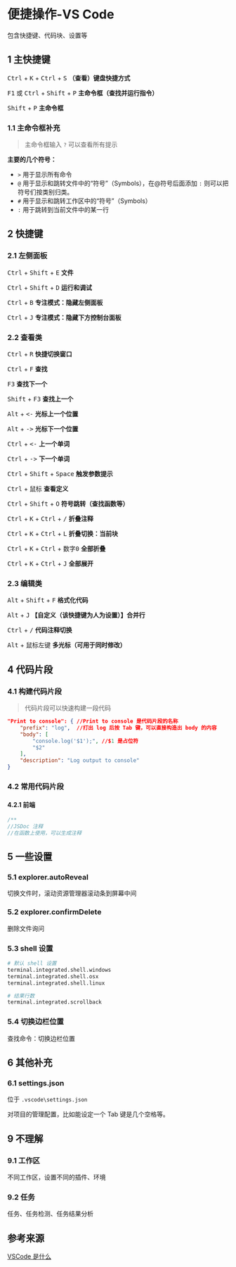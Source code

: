 # 便捷操作-VS Code

包含快捷键、代码块、设置等



## 1 主快捷键

<kbd>Ctrl</kbd> + <kbd>K</kbd> +  <kbd>Ctrl</kbd> + <kbd>S</kbd> **（查看）键盘快捷方式**

<kbd>F1</kbd> 或 <kbd>Ctrl</kbd> + <kbd>Shift</kbd> + <kbd>P</kbd> **主命令框（查找并运行指令）**

<kbd>Shift</kbd> + <kbd>P</kbd> **主命令框**

### 1.1 主命令框补充

> 主命令框输入 `?` 可以查看所有提示

**主要的几个符号：**

* `>` 用于显示所有命令
* `@` 用于显示和跳转文件中的“符号”（Symbols），在@符号后面添加 `:` 则可以把符号们按类别归类。
* `#` 用于显示和跳转工作区中的“符号”（Symbols）
* `:` 用于跳转到当前文件中的某一行



## 2 快捷键

### 2.1 左侧面板

<kbd>Ctrl</kbd> + <kbd>Shift</kbd> + <kbd>E</kbd> **文件**

<kbd>Ctrl</kbd> + <kbd>Shift</kbd> + <kbd>D</kbd> **运行和调试**

<kbd>Ctrl</kbd> + <kbd>B</kbd> **专注模式：隐藏左侧面板**

<kbd>Ctrl</kbd> + <kbd>J</kbd> **专注模式：隐藏下方控制台面板**

### 2.2 查看类

<kbd>Ctrl</kbd> + <kbd>R</kbd> **快捷切换窗口**

<kbd>Ctrl</kbd> + <kbd>F</kbd> **查找**

<kbd>F3</kbd> **查找下一个**

<kbd>Shift</kbd> + <kbd>F3</kbd> **查找上一个**

<kbd>Alt</kbd> + <kbd><-</kbd> **光标上一个位置**

<kbd>Alt</kbd> + <kbd>-></kbd> **光标下一个位置**

<kbd>Ctrl</kbd> + <kbd><-</kbd> **上一个单词**

<kbd>Ctrl</kbd> + <kbd>-></kbd> **下一个单词**

<kbd>Ctrl</kbd> + <kbd>Shift</kbd> + <kbd>Space</kbd> **触发参数提示**

<kbd>Ctrl</kbd> + <kbd>鼠标</kbd>  **查看定义**

<kbd>Ctrl</kbd> + <kbd>Shift</kbd> + <kbd>O</kbd> **符号跳转（查找函数等）**

<kbd>Ctrl</kbd> + <kbd>K</kbd> +  <kbd>Ctrl</kbd> + <kbd>/</kbd> **折叠注释**

<kbd>Ctrl</kbd> + <kbd>K</kbd> +  <kbd>Ctrl</kbd> + <kbd>L</kbd> **折叠切换：当前块**

<kbd>Ctrl</kbd> + <kbd>K</kbd> +  <kbd>Ctrl</kbd> + <kbd>数字0</kbd> **全部折叠**

<kbd>Ctrl</kbd> + <kbd>K</kbd> +  <kbd>Ctrl</kbd> + <kbd>J</kbd> **全部展开**

### 2.3 编辑类

<kbd>Alt</kbd> + <kbd>Shift</kbd> + <kbd>F</kbd> **格式化代码**

<kbd>Alt</kbd> + <kbd>J</kbd> **【自定义（该快捷键为人为设置）】合并行**

<kbd>Ctrl</kbd> + <kbd>/</kbd> **代码注释切换**

<kbd>Alt</kbd> + <kbd>鼠标左键</kbd>  **多光标（可用于同时修改）**



## 4 代码片段

### 4.1 构建代码片段

> 代码片段可以快速构建一段代码

```json
"Print to console": { //Print to console 是代码片段的名称
    "prefix": "log",  //打出 log 后按 Tab 键，可以直接构造出 body 的内容
    "body": [
        "console.log('$1');", //$1 是占位符
        "$2"
    ],
    "description": "Log output to console"
}
```

### 4.2 常用代码片段

#### 4.2.1 前端

```js
/**
//JSDoc 注释
//在函数上使用，可以生成注释
```



## 5 一些设置

### 5.1 explorer.autoReveal

切换文件时，滚动资源管理器滚动条到屏幕中间

### 5.2 explorer.confirmDelete

删除文件询问

### 5.3 shell 设置

```bash
# 默认 shell 设置
terminal.integrated.shell.windows
terminal.integrated.shell.osx
terminal.integrated.shell.linux

# 结果行数
terminal.integrated.scrollback
```

### 5.4 切换边栏位置

查找命令：切换边栏位置



## 6 其他补充

### 6.1 settings.json

位于 `.vscode\settings.json`

对项目的管理配置，比如能设定一个 Tab 键是几个空格等。



## 9 不理解

### 9.1 工作区

不同工作区，设置不同的插件、环境

### 9.2 任务

任务、任务检测、任务结果分析



## 参考来源

[VSCode 是什么](https://geek-docs.com/vscode/vscode-tutorials/what-is-vscode.html)